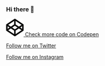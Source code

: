 <link href="style.css" rel="stylesheet"></link>

### Hi there 👋

<!-- ![Banner](https://github.com/kmhmubin/kmhmubin/blob/master/GitHub-Profile-Cover.jpg) -->


[ ![Codepen logo](codepen.svg) Check more code on Codepen](  https://codepen.io/tomhermans/)

[ Follow me on Twitter](https://mobile.twitter.com/tomhermans)

[ Follow me on Instagram](https://www.instagram.com/tomhermans1/)
<!-- <svg xmlns="http://www.w3.org/2000/svg" viewBox="0 0 16 16"><linearGradient id="a" gradientUnits="userSpaceOnUse" x1="1.464" y1="14.536" x2="14.536" y2="1.464"><stop offset="0" stop-color="#FFC107"/><stop offset=".507" stop-color="#F44336"/><stop offset=".99" stop-color="#9C27B0"/></linearGradient><path d="M11 0H5a5 5 0 00-5 5v6a5 5 0 005 5h6a5 5 0 005-5V5a5 5 0 00-5-5zm3.5 11c0 1.93-1.57 3.5-3.5 3.5H5c-1.93 0-3.5-1.57-3.5-3.5V5c0-1.93 1.57-3.5 3.5-3.5h6c1.93 0 3.5 1.57 3.5 3.5v6z" fill="url(#a)"/><linearGradient id="b" gradientUnits="userSpaceOnUse" x1="5.172" y1="10.828" x2="10.828" y2="5.172"><stop offset="0" stop-color="#FFC107"/><stop offset=".507" stop-color="#F44336"/><stop offset=".99" stop-color="#9C27B0"/></linearGradient><path d="M8 4a4 4 0 100 8 4 4 0 000-8zm0 6.5A2.503 2.503 0 015.5 8c0-1.379 1.122-2.5 2.5-2.5s2.5 1.121 2.5 2.5c0 1.378-1.122 2.5-2.5 2.5z" fill="url(#b)"/><linearGradient id="c" gradientUnits="userSpaceOnUse" x1="11.923" y1="4.077" x2="12.677" y2="3.323"><stop offset="0" stop-color="#FFC107"/><stop offset=".507" stop-color="#F44336"/><stop offset=".99" stop-color="#9C27B0"/></linearGradient><circle cx="12.3" cy="3.7" r=".533" fill="url(#c)"/></svg> -->




<!--
**tomhermans/tomhermans** is a ✨ _special_ ✨ repository because its `README.md` (this file) appears on your GitHub profile.

Here are some ideas to get you started:

- 🔭 I’m currently working on ...
- 🌱 I’m currently learning ...
- 👯 I’m looking to collaborate on ...
- 🤔 I’m looking for help with ...
- 💬 Ask me about ...
- 📫 How to reach me: ...
- 😄 Pronouns: ...
- ⚡ Fun fact: ...
-->
